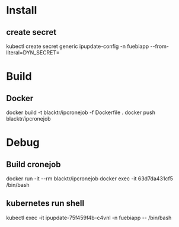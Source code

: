# Install
## create secret
kubectl create secret generic ipupdate-config -n fuebiapp --from-literal=DYN_SECRET=<YOURSECRET>

# Build
## Docker
docker build -t blacktr/ipcronejob -f Dockerfile .
docker push blacktr/ipcronejob

# Debug
## Build cronejob
docker run -it --rm blacktr/ipcronejob
docker exec -it 63d7da431cf5 /bin/bash

##  kubernetes run shell
kubectl exec -it ipupdate-75f459f4b-c4vnl -n fuebiapp -- /bin/bash
